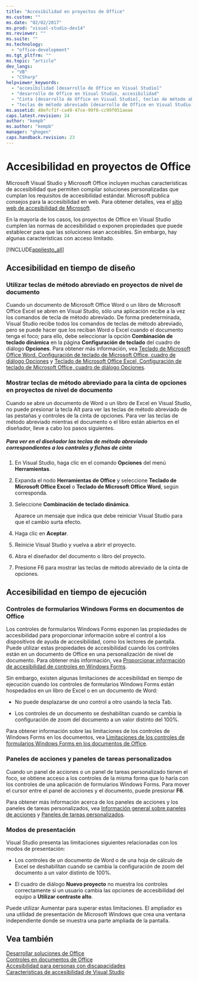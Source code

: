 ```yaml
---
title: "Accesibilidad en proyectos de Office"
ms.custom: ""
ms.date: "02/02/2017"
ms.prod: "visual-studio-dev14"
ms.reviewer: ""
ms.suite: ""
ms.technology: 
  - "office-development"
ms.tgt_pltfrm: ""
ms.topic: "article"
dev_langs: 
  - "VB"
  - "CSharp"
helpviewer_keywords: 
  - "accesibilidad [desarrollo de Office en Visual Studio]"
  - "desarrollo de Office en Visual Studio, accesibilidad"
  - "Cinta [desarrollo de Office en Visual Studio], teclas de método abreviado"
  - "teclas de método abreviado [desarrollo de Office en Visual Studio]"
ms.assetid: 48efcf1f-ca49-47ce-99f0-cc99f051aeae
caps.latest.revision: 24
author: "kempb"
ms.author: "kempb"
manager: "ghogen"
caps.handback.revision: 23
---
```

# Accesibilidad en proyectos de Office
  Microsoft Visual Studio y Microsoft Office incluyen muchas características de accesibilidad que permiten compilar soluciones personalizadas que cumplan los requisitos de accesibilidad estándar.  Microsoft publica consejos para la accesibilidad en web.  Para obtener detalles, vea el [sitio web de accesibilidad de Microsoft](http://go.microsoft.com/fwlink/?LinkID=37113).  
  
 En la mayoría de los casos, los proyectos de Office en Visual Studio cumplen las normas de accesibilidad o exponen propiedades que puede establecer para que las soluciones sean accesibles.  Sin embargo, hay algunas características con acceso limitado.  
  
 [!INCLUDE[appliesto_all](../vsto/includes/appliesto-all-md.md)]  
  
## Accesibilidad en tiempo de diseño  
  
### Utilizar teclas de método abreviado en proyectos de nivel de documento  
 Cuando un documento de Microsoft Office Word o un libro de Microsoft Office Excel se abren en Visual Studio, sólo una aplicación recibe a la vez los comandos de tecla de método abreviado.  De forma predeterminada, Visual Studio recibe todos los comandos de teclas de método abreviado, pero se puede hacer que los reciban Word o Excel cuando el documento tenga el foco; para ello, debe seleccionar la opción **Combinación de teclado dinámica** en la página **Configuración de teclado** del cuadro de diálogo **Opciones**.  Para obtener más información, vea [Teclado de Microsoft Office Word, Configuración de teclado de Microsoft Office, cuadro de diálogo Opciones](../vsto/microsoft-office-word-keyboard-microsoft-office-keyboard-settings-options-dialog-box.md) y [Teclado de Microsoft Office Excel, Configuración de teclado de Microsoft Office, cuadro de diálogo Opciones](../vsto/microsoft-office-excel-keyboard-microsoft-office-keyboard-settings-options-dialog-box.md).  
  
### Mostrar teclas de método abreviado para la cinta de opciones en proyectos de nivel de documento  
 Cuando se abre un documento de Word o un libro de Excel en Visual Studio, no puede presionar la tecla Alt para ver las teclas de método abreviado de las pestañas y controles de la cinta de opciones.  Para ver las teclas de método abreviado mientras el documento o el libro están abiertos en el diseñador, lleve a cabo los pasos siguientes.  
  
##### Para ver en el diseñador las teclas de método abreviado correspondientes a los controles y fichas de cinta  
  
1.  En Visual Studio, haga clic en el comando **Opciones** del menú **Herramientas**.  
  
2.  Expanda el nodo **Herramientas de Office** y seleccione **Teclado de Microsoft Office Excel** o **Teclado de Microsoft Office Word**, según corresponda.  
  
3.  Seleccione **Combinación de teclado dinámica**.  
  
     Aparece un mensaje que indica que debe reiniciar Visual Studio para que el cambio surta efecto.  
  
4.  Haga clic en **Aceptar**.  
  
5.  Reinicie Visual Studio y vuelva a abrir el proyecto.  
  
6.  Abra el diseñador del documento o libro del proyecto.  
  
7.  Presione F6 para mostrar las teclas de método abreviado de la cinta de opciones.  
  
## Accesibilidad en tiempo de ejecución  
  
### Controles de formularios Windows Forms en documentos de Office  
 Los controles de formularios Windows Forms exponen las propiedades de accesibilidad para proporcionar información sobre el control a los dispositivos de ayuda de accesibilidad, como los lectores de pantalla.  Puede utilizar estas propiedades de accesibilidad cuando los controles están en un documento de Office en una personalización de nivel de documento.  Para obtener más información, vea [Proporcionar información de accesibilidad de controles en Windows Forms](http://msdn.microsoft.com/library/887dee6f-5059-4d57-957d-7c6fcd4acb10).  
  
 Sin embargo, existen algunas limitaciones de accesibilidad en tiempo de ejecución cuando los controles de formularios Windows Forms están hospedados en un libro de Excel o en un documento de Word:  
  
-   No puede desplazarse de uno control a otro usando la tecla Tab.  
  
-   Los controles de un documento se deshabilitan cuando se cambia la configuración de zoom del documento a un valor distinto del 100%.  
  
 Para obtener información sobre las limitaciones de los controles de Windows Forms en los documentos, vea [Limitaciones de los controles de formularios Windows Forms en los documentos de Office](../vsto/limitations-of-windows-forms-controls-on-office-documents.md).  
  
### Paneles de acciones y paneles de tareas personalizados  
 Cuando un panel de acciones o un panel de tareas personalizado tienen el foco, se obtiene acceso a los controles de la misma forma que lo haría con los controles de una aplicación de formularios Windows Forms.  Para mover el cursor entre el panel de acciones y el documento, puede presionar **F6**.  
  
 Para obtener más información acerca de los paneles de acciones y los paneles de tareas personalizados, vea [Información general sobre paneles de acciones](../vsto/actions-pane-overview.md) y [Paneles de tareas personalizados](../vsto/custom-task-panes.md).  
  
### Modos de presentación  
 Visual Studio presenta las limitaciones siguientes relacionadas con los modos de presentación:  
  
-   Los controles de un documento de Word o de una hoja de cálculo de Excel se deshabilitan cuando se cambia la configuración de zoom del documento a un valor distinto de 100%.  
  
-   El cuadro de diálogo **Nuevo proyecto** no muestra los controles correctamente si un usuario cambia las opciones de accesibilidad del equipo a **Utilizar contraste alto**.  
  
 Puede utilizar Aumentar para superar estas limitaciones.  El ampliador es una utilidad de presentación de Microsoft Windows que crea una ventana independiente donde se muestra una parte ampliada de la pantalla.  
  
## Vea también  
 [Desarrollar soluciones de Office](../vsto/developing-office-solutions.md)   
 [Controles en documentos de Office](../vsto/controls-on-office-documents.md)   
 [Accesibilidad para personas con discapacidades](../ide/reference/accessibility-for-people-with-disabilities.md)   
 [Características de accesibilidad de Visual Studio](../ide/reference/accessibility-features-of-visual-studio.md)  
  
  